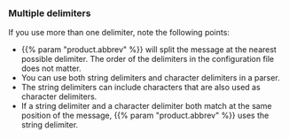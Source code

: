 ---
---
<!-- This file is under the copyright of Axoflow, and licensed under Apache License 2.0, except for using the Axoflow and AxoSyslog trademarks. -->
<!-- Applies to both csv-parser() and filterx parse_csv -->
### Multiple delimiters

If you use more than one delimiter, note the following points:

- {{% param "product.abbrev" %}} will split the message at the nearest possible delimiter. The order of the delimiters in the configuration file does not matter.
- You can use both string delimiters and character delimiters in a parser.
- The string delimiters can include characters that are also used as character delimiters.
- If a string delimiter and a character delimiter both match at the same position of the message, {{% param "product.abbrev" %}} uses the string delimiter.
